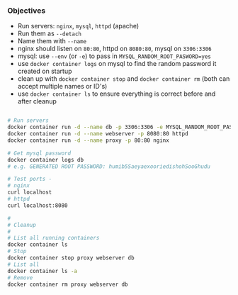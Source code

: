 ### Objectives

* Run servers: ```nginx```, ```mysql```, ```httpd``` (apache)
* Run them as ```--detach```
* Name them with ```--name```
* nginx should listen on ```80:80```, httpd on ```8080:80```, mysql on ```3306:3306```
* mysql: use ```--env``` (or ```-e```) to pass in ```MYSQL_RANDOM_ROOT_PASWORD=yes```
* use ```docker container logs``` on mysql to find the random password it created on startup
* clean up with ```docker container stop``` and ```docker container rm``` (both can accept multiple names or ID's)
* use ```docker container ls``` to ensure everything is correct before and after cleanup


```bash

# Run servers
docker container run -d --name db -p 3306:3306 -e MYSQL_RANDOM_ROOT_PASSWORD=yes mysql
docker container run -d --name webserver -p 8080:80 httpd
docker container run -d --name proxy -p 80:80 nginx

# Get mysql password
docker container logs db
# e.g. GENERATED ROOT PASSWORD: humib5SaeyaexooriedishohSooGhudu

# Test ports -
# nginx
curl localhost
# httpd
curl localhost:8080

#
# Cleanup
#
# List all running containers
docker container ls
# Stop
docker container stop proxy webserver db
# List all 
docker container ls -a
# Remove
docker container rm proxy webserver db

```